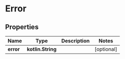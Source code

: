 
# Error

## Properties
| Name | Type | Description | Notes |
| ------------ | ------------- | ------------- | ------------- |
| **error** | **kotlin.String** |  |  [optional] |



